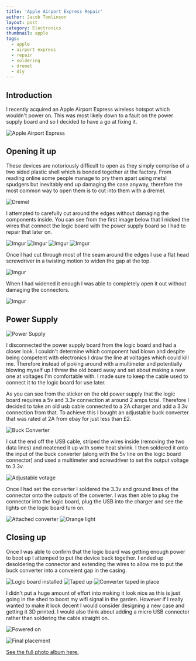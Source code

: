 ```yaml
---
title: 'Apple Airport Express Repair'
author: Jacob Tomlinson
layout: post
category: Electronics
thumbnail: apple
tags:
  - apple
  - airport express
  - repair
  - soldering
  - dremel
  - diy
---
```


## Introduction

I recently acquired an Apple Airport Express wireless hotspot which wouldn't power on. This was most likely down to a fault on the power supply board and so I decided to have a go at fixing it.

![Apple Airport Express](http://i.imgur.com/aCaCIhw.jpg)

## Opening it up

These devices are notoriously difficult to open as they simply comprise of a two sided plastic shell which is bonded together at the factory. From reading online some people manage to pry them apart using metal spudgers but inevitably end up damaging the case anyway, therefore the most common way to open them is to cut into them with a dremel.

![Dremel](http://i.imgur.com/8c8KRqP.jpg)

I attempted to carefully cut around the edges without damaging the components inside. You can see from the first image below that I nicked the wires that connect the logic board with the power supply board so I had to repair that later on.

![Imgur](http://i.imgur.com/nq7h7yT.jpg)
![Imgur](http://i.imgur.com/uXy0o4h.jpg)
![Imgur](http://i.imgur.com/ptvKTnJ.jpg)
![Imgur](http://i.imgur.com/qgMCZF9.jpg)

Once I had cut through most of the seam around the edges I use a flat head screwdriver in a twisting motion to widen the gap at the top.

![Imgur](http://i.imgur.com/XuHM7JE.jpg)

When I had widened it enough I was able to completely open it out without damaging the connectors.

![Imgur](http://i.imgur.com/A3k1mME.jpg)

## Power Supply

![Power Supply](http://i.imgur.com/APjzufv.jpg)

I disconnected the power supply board from the logic board and had a closer look. I couldn't determine which component had blown and despite being competent with electronics I draw the line at voltages which could kill me. Therefore instead of poking around with a multimeter and potentially blowing myself up I threw the old board away and set about making a new one at voltages I'm comfortable with. I made sure to keep the cable used to connect it to the logic board for use later.

As you can see from the sticker on the old power supply that the logic board requires a 5v and 3.3v connection at around 2 amps total. Therefore I decided to take an old usb cable connected to a 2A charger and add a 3.3v connection from that. To achieve this I bought an adjustable buck converter that was rated at 2A from ebay for just less than £2.

![Buck Converter](http://i.imgur.com/5fKW5Sf.jpg)

I cut the end off the USB cable, striped the wires inside (removing the two data lines) and neatened it up with some heat shrink. I then soldered it onto the input of the buck converter (along with the 5v line on the logic board connector) and used a multimeter and screwdriver to set the output voltage to 3.3v.

![Adjustable votage](http://i.imgur.com/5ZqXbPr.jpg)

Once I had set the converter I soldered the 3.3v and ground lines of the connector onto the outputs of the converter. I was then able to plug the connector into the logic board, plug the USB into the charger and see the lights on the logic board turn on.

![Attached converter](http://i.imgur.com/iNiiBW6.jpg)
![Orange light](http://i.imgur.com/nOSFmPa.jpg)

## Closing up

Once I was able to confirm that the logic board was getting enough power to boot up I attemped to put the device back together. I ended up desoldering the connector and extending the wires to allow me to put the buck converter into a conveient gap in the casing.

![Logic board installed](http://i.imgur.com/rYvFxKA.jpg)
![Taped up](http://i.imgur.com/PDg3SI2.jpg)
![Converter taped in place](http://i.imgur.com/R4Fukiq.jpg)

I didn't put a huge amount of effort into making it look nice as this is just going in the shed to boost my wifi signal in the garden. However if I really wanted to make it look decent I would consider designing a new case and getting it 3D printed. I would also think about adding a micro USB connector rather than soldering the cable straight on.

![Powered on](http://i.imgur.com/hv8LPZT.jpg)

![Final placement](http://i.imgur.com/ZCLbVUk.jpg)

[See the full photo album here.](http://imgur.com/a/Yt1E7)

